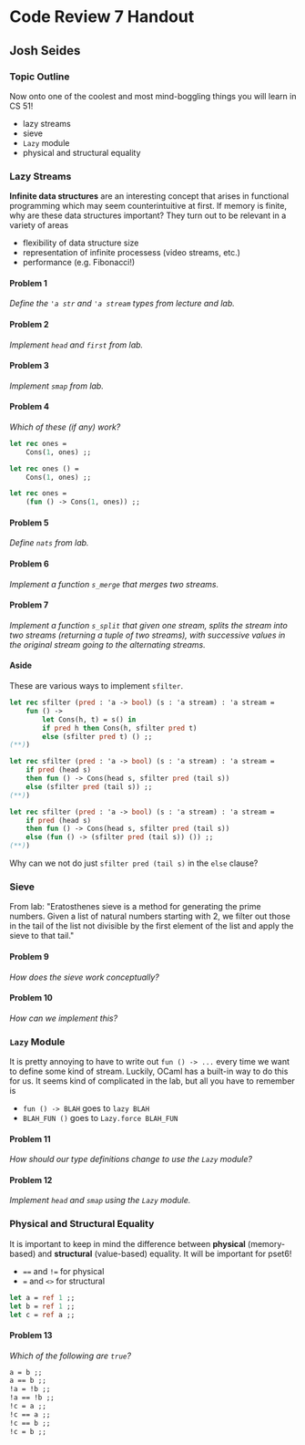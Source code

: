 # Code Review 7 Handout
## Josh Seides

### Topic Outline
Now onto one of the coolest and most mind-boggling things you will learn in CS 51!

* lazy streams
* sieve
* `Lazy` module
* physical and structural equality

### Lazy Streams
**Infinite data structures** are an interesting concept that arises in functional programming which may seem counterintuitive at first. If memory is finite, why are these data structures important? They turn out to be relevant in a variety of areas

* flexibility of data structure size
* representation of infinite processess (video streams, etc.)
* performance (e.g. Fibonacci!)

#### Problem 1
*Define the `'a str` and `'a stream` types from lecture and lab.*

#### Problem 2
*Implement `head` and `first` from lab.*

#### Problem 3
*Implement `smap` from lab.*

#### Problem 4
*Which of these (if any) work?*

```ocaml
let rec ones =
    Cons(1, ones) ;;

let rec ones () =
    Cons(1, ones) ;;

let rec ones =
    (fun () -> Cons(1, ones)) ;;
```

#### Problem 5
*Define `nats` from lab.*

#### Problem 6
*Implement a function `s_merge` that merges two streams.*

#### Problem 7
*Implement a function `s_split` that given one stream, splits the stream into two streams (returning a tuple of two streams), with successive values in the original stream going to the alternating streams.*

#### Aside
These are various ways to implement `sfilter`.

```ocaml
let rec sfilter (pred : 'a -> bool) (s : 'a stream) : 'a stream = 
    fun () ->
        let Cons(h, t) = s() in
        if pred h then Cons(h, sfilter pred t)
        else (sfilter pred t) () ;;
(**))

let rec sfilter (pred : 'a -> bool) (s : 'a stream) : 'a stream = 
    if pred (head s)
    then fun () -> Cons(head s, sfilter pred (tail s))
    else (sfilter pred (tail s)) ;;
(**))

let rec sfilter (pred : 'a -> bool) (s : 'a stream) : 'a stream = 
    if pred (head s)
    then fun () -> Cons(head s, sfilter pred (tail s))
    else (fun () -> (sfilter pred (tail s)) ()) ;;
(**))
```

Why can we not do just `sfilter pred (tail s)` in the `else` clause?

### Sieve
From lab: "Eratosthenes sieve is a method for generating the prime numbers. Given a list of natural numbers starting with 2, we filter out those in the tail of the list not divisible by the first element of the list and apply the sieve to that tail."

#### Problem 9
*How does the sieve work conceptually?*

#### Problem 10
*How can we implement this?*

### `Lazy` Module
It is pretty annoying to have to write out `fun () -> ...` every time we want to define some kind of stream. Luckily, OCaml has a built-in way to do this for us. It seems kind of complicated in the lab, but all you have to remember is

* `fun () -> BLAH` goes to `lazy BLAH`
* `BLAH_FUN ()` goes to `Lazy.force BLAH_FUN`

#### Problem 11
*How should our type definitions change to use the `Lazy` module?*

#### Problem 12
*Implement `head` and `smap` using the `Lazy` module.*

### Physical and Structural Equality
It is important to keep in mind the difference between **physical** (memory-based) and **structural** (value-based) equality. It will be important for pset6!

* `==` and `!=` for physical
* `=` and `<>` for structural

```ocaml
let a = ref 1 ;;
let b = ref 1 ;;
let c = ref a ;;
```

#### Problem 13
*Which of the following are `true`?*

```ocaml
a = b ;;
a == b ;;
!a = !b ;;
!a == !b ;;
!c = a ;;
!c == a ;;
!c == b ;;
!c = b ;;
```
